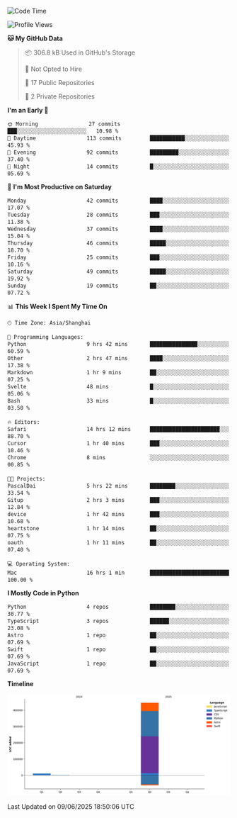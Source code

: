 <!--
**PascalDai/PascalDai** is a ✨ _special_ ✨ repository because its `README.md` (this file) appears on your GitHub profile.

Here are some ideas to get you started:

- 🔭 I’m currently working on ...
- 🌱 I’m currently learning ...
- 👯 I’m looking to collaborate on ...
- 🤔 I’m looking for help with ...
- 💬 Ask me about ...
- 📫 How to reach me: ...
- 😄 Pronouns: ...
- ⚡ Fun fact: ...
-->

<!--START_SECTION:waka-->
![Code Time](http://img.shields.io/badge/Code%20Time-1%2C170%20hrs%2042%20mins-blue)

![Profile Views](http://img.shields.io/badge/Profile%20Views-80-blue)

**🐱 My GitHub Data** 

> 📦 306.8 kB Used in GitHub's Storage 
 > 
> 🚫 Not Opted to Hire
 > 
> 📜 17 Public Repositories 
 > 
> 🔑 2 Private Repositories 
 > 
**I'm an Early 🐤** 

```text
🌞 Morning                27 commits          ███░░░░░░░░░░░░░░░░░░░░░░   10.98 % 
🌆 Daytime                113 commits         ███████████░░░░░░░░░░░░░░   45.93 % 
🌃 Evening                92 commits          █████████░░░░░░░░░░░░░░░░   37.40 % 
🌙 Night                  14 commits          █░░░░░░░░░░░░░░░░░░░░░░░░   05.69 % 
```
📅 **I'm Most Productive on Saturday** 

```text
Monday                   42 commits          ████░░░░░░░░░░░░░░░░░░░░░   17.07 % 
Tuesday                  28 commits          ███░░░░░░░░░░░░░░░░░░░░░░   11.38 % 
Wednesday                37 commits          ████░░░░░░░░░░░░░░░░░░░░░   15.04 % 
Thursday                 46 commits          █████░░░░░░░░░░░░░░░░░░░░   18.70 % 
Friday                   25 commits          ███░░░░░░░░░░░░░░░░░░░░░░   10.16 % 
Saturday                 49 commits          █████░░░░░░░░░░░░░░░░░░░░   19.92 % 
Sunday                   19 commits          ██░░░░░░░░░░░░░░░░░░░░░░░   07.72 % 
```


📊 **This Week I Spent My Time On** 

```text
🕑︎ Time Zone: Asia/Shanghai

💬 Programming Languages: 
Python                   9 hrs 42 mins       ███████████████░░░░░░░░░░   60.59 % 
Other                    2 hrs 47 mins       ████░░░░░░░░░░░░░░░░░░░░░   17.38 % 
Markdown                 1 hr 9 mins         ██░░░░░░░░░░░░░░░░░░░░░░░   07.25 % 
Svelte                   48 mins             █░░░░░░░░░░░░░░░░░░░░░░░░   05.06 % 
Bash                     33 mins             █░░░░░░░░░░░░░░░░░░░░░░░░   03.50 % 

🔥 Editors: 
Safari                   14 hrs 12 mins      ██████████████████████░░░   88.70 % 
Cursor                   1 hr 40 mins        ███░░░░░░░░░░░░░░░░░░░░░░   10.46 % 
Chrome                   8 mins              ░░░░░░░░░░░░░░░░░░░░░░░░░   00.85 % 

🐱‍💻 Projects: 
PascalDai                5 hrs 22 mins       ████████░░░░░░░░░░░░░░░░░   33.54 % 
Gitup                    2 hrs 3 mins        ███░░░░░░░░░░░░░░░░░░░░░░   12.84 % 
device                   1 hr 42 mins        ███░░░░░░░░░░░░░░░░░░░░░░   10.68 % 
heartstone               1 hr 14 mins        ██░░░░░░░░░░░░░░░░░░░░░░░   07.75 % 
oauth                    1 hr 11 mins        ██░░░░░░░░░░░░░░░░░░░░░░░   07.40 % 

💻 Operating System: 
Mac                      16 hrs 1 min        █████████████████████████   100.00 % 
```

**I Mostly Code in Python** 

```text
Python                   4 repos             ████████░░░░░░░░░░░░░░░░░   30.77 % 
TypeScript               3 repos             ██████░░░░░░░░░░░░░░░░░░░   23.08 % 
Astro                    1 repo              ██░░░░░░░░░░░░░░░░░░░░░░░   07.69 % 
Swift                    1 repo              ██░░░░░░░░░░░░░░░░░░░░░░░   07.69 % 
JavaScript               1 repo              ██░░░░░░░░░░░░░░░░░░░░░░░   07.69 % 
```



**Timeline**

![Lines of Code chart](https://raw.githubusercontent.com/PascalDai/PascalDai/main/assets/bar_graph.png)


 Last Updated on 09/06/2025 18:50:06 UTC
<!--END_SECTION:waka-->
